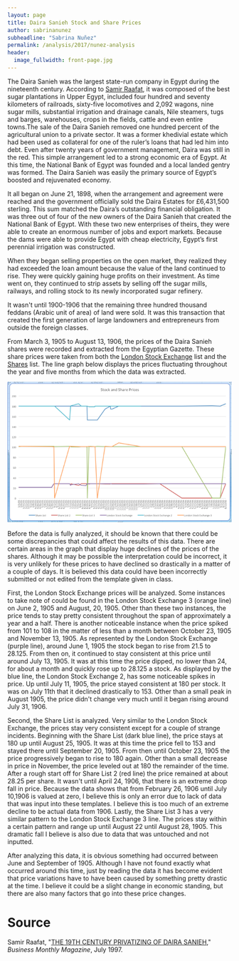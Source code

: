 ```yaml
---
layout: page
title: Daira Sanieh Stock and Share Prices
author: sabrinanunez
subheadline: "Sabrina Nuñez"
permalink: /analysis/2017/nunez-analysis
header:
  image_fullwidth: front-page.jpg
---
```

The Daira Sanieh was the largest state-run company in Egypt during the nineteenth century. According to [Samir Raafat](http://www.egy.com/historica/97-07-00.php), it was composed of the best sugar plantations in Upper Egypt, included four hundred and seventy kilometers of railroads, sixty-five locomotives and 2,092 wagons, nine sugar mills, substantial irrigation and drainage canals, Nile steamers, tugs and barges, warehouses, crops in the fields, cattle and even entire towns.The sale of the Daira Sanieh removed one hundred percent of the agricultural union to a private sector. It was a former khedivial estate which had been used as collateral for one of the ruler’s loans that had led him into debt. Even after twenty years of government management, Daira was still in the red. This simple arrangement led to a strong economic era of Egypt. At this time, the National Bank of Egypt was founded and a local landed gentry was formed. The Daira Sanieh was easily the primary source of Egypt’s boosted and rejuvenated economy.

It all began on June 21, 1898, when the arrangement and agreement were reached and the government officially sold the Daira Estates for £6,431,500 sterling. This sum matched the Daira’s outstanding financial obligation. It was three out of four of the new owners of the Daira Sanieh that created the National Bank of Egypt. With these two new enterprises of theirs, they were able to create an enormous number of jobs and export markets. Because the dams were able to provide Egypt with cheap electricity, Egypt’s first perennial irrigation was constructed.

When they began selling properties on the open market, they realized they had exceeded the loan amount because the value of the land continued to rise. They were quickly gaining huge profits on their investment. As time went on, they continued to strip assets by selling off the sugar mills, railways, and rolling stock to its newly incorporated sugar refinery.

It wasn't until 1900-1906 that the remaining three hundred thousand feddans (Arabic unit of area) of land were sold. It was this transaction that created the first generation of large landowners and entrepreneurs from outside the foreign classes.

From March 3, 1905 to August 13, 1906, the prices of the Daira Sanieh shares were recorded and extracted from the Egyptian Gazette. These share prices were taken from both the [London Stock Exchange](https://dig-eg-gaz.github.io/templates/#london-stock-exchange) list and the [Shares](https://dig-eg-gaz.github.io/templates/#share-list) list. The line graph below displays the prices fluctuating throughout the year and five months from which the data was extracted.

![Graph](nunez-prices.png)

Before the data is fully analyzed, it should be known that there could be some discrepancies that could affect the results of this data. There are certain areas in the graph that display huge declines of the prices of the shares. Although it may be possible the interpretation could be incorrect, it is very unlikely for these prices to have declined so drastically in a matter of a couple of days. It is believed this data could have been incorrectly submitted or not edited from the template given in class.

First, the London Stock Exchange prices will be analyzed. Some instances to take note of could be found in the London Stock Exchange 3 (orange line) on June 2, 1905 and August, 20, 1905. Other than these two instances, the price tends to stay pretty consistent throughout the span of approximately a year and a half. There is another noticeable instance when the price spiked from 101 to 108 in the matter of less than a month between October 23, 1905 and November 13, 1905. As represented by the London Stock Exchange (purple line), around June 1, 1905 the stock began to rise from 21.5 to 28.125. From then on, it continued to stay consistent at this price until around July 13, 1905. It was at this time the price dipped, no lower than 24, for about a month and quickly rose up to 28.125 a stock. As displayed by the blue line, the London Stock Exchange 2, has some noticeable spikes in price. Up until July 11, 1905, the price stayed consistent at 180 per stock. It was on July 11th that it declined drastically to 153. Other than a small peak in August 1905, the price didn't change very much until it began rising around July 31, 1906.

Second, the Share List is analyzed. Very similar to the London Stock Exchange, the prices stay very consistent except for a couple of strange incidents. Beginning with the Share List (dark blue line), the price stays at 180 up until August 25, 1905. It was at this time the price fell to 153 and stayed there until September 20, 1905. From then until October 23, 1905 the price progressively began to rise to 180 again. Other than a small decrease in price in November, the price leveled out at 180 the remainder of the time. After a rough start off for Share List 2 (red line) the price remained at about 28.25 per share. It wasn't until April 24, 1906, that there is an extreme drop fall in price. Because the data shows that from February 26, 1906 until July 10,1906 is valued at zero, I believe this is only an error due to lack of data that was input into these templates. I believe this is too much of an extreme decline to be actual data from 1906. Lastly, the Share List 3 has a very similar pattern to the London Stock Exchange 3 line. The prices stay within a certain pattern and range up until August 22 until August 28, 1905. This dramatic fall I believe is also due to data that was untouched and not inputted.

After analyzing this data, it is obvious something had occurred between June and September of 1905. Although I have not found exactly what occurred around this time, just by reading the data it has become evident that price variations have to have been caused by something pretty drastic at the time. I believe it could be a slight change in economic standing, but there are also many factors that go into these price changes.

# Source
Samir Raafat, "[THE 19TH CENTURY PRIVATIZING OF DAIRA SANIEH](http://www.egy.com/historica/97-07-00.php)," _Business Monthly Magazine_, July 1997.
